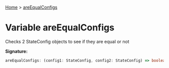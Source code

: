 [Home](../index.md) &gt; [areEqualConfigs](./areequalconfigs.md)

# Variable areEqualConfigs

Checks 2 StateConfig objects to see if they are equal or not

<b>Signature:</b>

```typescript
areEqualConfigs: (config1: StateConfig, config2: StateConfig) => boolean
```
